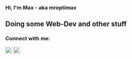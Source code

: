### Hi, I'm Max - aka mroptimax

## Doing some Web-Dev and other stuff

### Connect with me:


[<img align="left" alt="mroptimax | LinkedIn" width="22px" src="https://cdn.jsdelivr.net/npm/simple-icons@v3/icons/linkedin.svg" />][linkedin]
[<img align="left" alt="mroptimax | Instagram" width="22px" src="https://cdn.jsdelivr.net/npm/simple-icons@v3/icons/instagram.svg" />][instagram]

<br />




[instagram]: https://instagram.com/mroptimax
[linkedin]: https://www.linkedin.com/in/max-petershans-6a42651b9/
